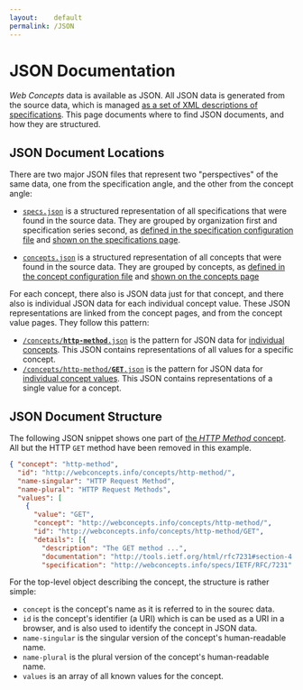 ```yaml
---
layout:    default
permalink: /JSON
---
```


# JSON Documentation

*Web Concepts* data is available as JSON. All JSON data is generated from the source data, which is managed [as a set of XML descriptions of specifications](https://github.com/dret/webconcepts/tree/gh-pages/specs/src). This page documents where to find JSON documents, and how they are structured.


## JSON Document Locations

There are two major JSON files that represent two "perspectives" of the same data, one from the specification angle, and the other from the concept angle:

* [`specs.json`](/specs/specs.json) is a structured representation of all specifications that were found in the source data. They are grouped by organization first and specification series second, as [defined in the specification configuration file](/specs/specs.xml) and [shown on the specifications page](specs/).

* [`concepts.json`](/concepts.json) is a structured representation of all concepts that were found in the source data. They are grouped by concepts, as [defined in the concept configuration file](/concepts.xml) and [shown on the concepts page](/concepts)

For each concept, there also is JSON data just for that concept, and there also is individual JSON data for each individual concept value. These JSON representations are linked from the concept pages, and from the concept value pages. They follow this pattern:

* [<code>/concepts/<b>http-method</b>.json</code>](/concepts/http-method.json) is the pattern for JSON data for [individual concepts](/concepts/http-method/). This JSON contains representations of all values for a specific concept.
* [<code>/concepts/http-method/<b>GET</b>.json</code>](/concepts/http-method/GET.json) is the pattern for JSON data for [individual concept values](/concepts/http-method/GET). This JSON contains representations of a single value for a concept.


## JSON Document Structure

The following JSON snippet shows one part of [the *HTTP Method* concept](/concepts/http-method.json). All but the HTTP `GET` method have been removed in this example.

```json
{ "concept": "http-method",
  "id": "http://webconcepts.info/concepts/http-method/",
  "name-singular": "HTTP Request Method",
  "name-plural": "HTTP Request Methods",
  "values": [
    {
      "value": "GET",
      "concept": "http://webconcepts.info/concepts/http-method/",
      "id": "http://webconcepts.info/concepts/http-method/GET",
      "details": [{
        "description": "The GET method ...",
        "documentation": "http://tools.ietf.org/html/rfc7231#section-4.3.1",
        "specification": "http://webconcepts.info/specs/IETF/RFC/7231" }]}]}
```

For the top-level object describing the concept, the structure is rather simple:

* `concept` is the concept's name as it is referred to in the sourec data.
* `id` is the concept's identifier (a URI) which is can be used as a URI in a browser, and is also used to identify the concept in JSON data.
* `name-singular` is the singular version of the concept's human-readable name.
* `name-plural` is the plural version of the concept's human-readable name.
* `values` is an array of all known values for the concept.
